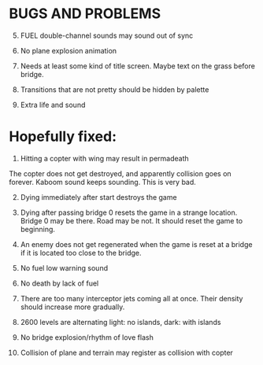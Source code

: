 BUGS AND PROBLEMS
=================

5. FUEL double-channel sounds may sound out of sync

6. No plane explosion animation 

10. Needs at least some kind of title screen. Maybe text on the grass
before bridge.

11. Transitions that are not pretty should be hidden by palette


13. Extra life and sound


Hopefully fixed:
================

1. Hitting a copter with wing may result in permadeath
  
The copter does not get destroyed, and apparently collision goes on forever.
Kaboom sound keeps sounding. This is very bad.

2. Dying immediately after start destroys the game

3. Dying after passing bridge 0 resets the game in a strange location. 
Bridge 0 may be there. Road may be not. It should reset the game to beginning.

4. An enemy does not get regenerated when the game is reset at a bridge if it
is located too close to the bridge.

8. No fuel low warning sound

9. No death by lack of fuel

7. There are too many interceptor jets coming all at once. Their density
should increase more gradually.

14. 2600 levels are alternating light: no islands, dark: with islands

15. No bridge explosion/rhythm of love flash

12. Collision of plane and terrain may register as collision with copter
